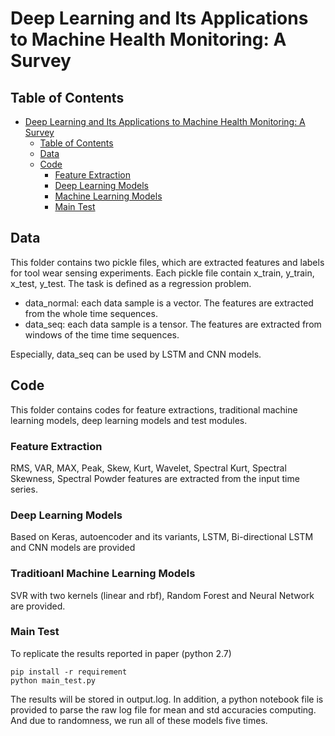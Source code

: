 # Deep Learning and Its Applications to Machine Health Monitoring: A Survey

## Table of Contents

<!-- TOC START min:1 max:3 link:true update:true -->
- [Deep Learning and Its Applications to Machine Health Monitoring: A Survey](#DL-MHMS)
  - [Table of Contents](#table-of-contents)
  - [Data](#data)
  - [Code](#recently-view)
    - [Feature Extraction](#feature-extraction)
    - [Deep Learning Models](#DL-models)
    - [Machine Learning Models](#ml-models)
    - [Main Test](#maintest)
<!-- TOC END -->



## Data
This folder contains two pickle files, which are extracted features and labels for tool wear sensing experiments. Each pickle file contain x_train, y_train, x_test, y_test. The task is defined as a regression problem.

- data_normal: each data sample is a vector. The features are extracted from the whole time sequences. 
- data_seq: each data sample is a tensor. The features are extracted from windows of the time time sequences. 

Especially, data_seq can be used by LSTM and CNN models. 

## Code
This folder contains codes for feature extractions, traditional machine learning models, deep learning models and test modules. 

### Feature Extraction
RMS, VAR, MAX, Peak, Skew, Kurt, Wavelet, Spectral Kurt, Spectral Skewness, Spectral Powder features are extracted from the input time series. 

### Deep Learning Models
Based on Keras, autoencoder and its variants, LSTM, Bi-directional LSTM and CNN models are provided

### Traditioanl Machine Learning Models
SVR with two kernels (linear and rbf), Random Forest and Neural Network are provided.

### Main Test

To replicate the results reported in paper (python 2.7)
```
pip install -r requirement 
python main_test.py
```
The results will be stored in output.log. In addition, a python notebook file is provided to parse the raw log file for mean and std accuracies computing. And due to randomness, we run all of these models five times. 

